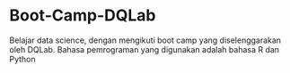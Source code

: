 # Boot-Camp-DQLab
Belajar data science, dengan mengikuti boot camp yang diselenggarakan oleh DQLab. Bahasa pemrograman yang digunakan adalah bahasa R dan Python
